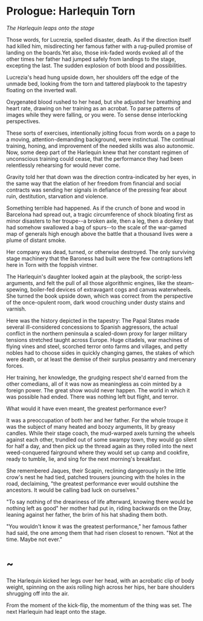# Prologue: Harlequin Torn

<!-- argument. 
Lucrezia lies in bed and looks at an upside down tapestry. Kicks herself backwards off the bed. Test.
-->


*The Harlequin leaps onto the stage*

<!-- out of the fourth wall, the vining clods of scorched and wasted earth. -->

Those words, for Lucrezia, spelled disaster, death. As if the direction itself had killed him, misdirecting her famous father with a rug-pulled promise of landing on the boards.<!--The ultimate diagram, or instruction. The fatal chord of notes, where to hear it, or read it, was to die. -->Yet also, those ink-faded words evoked all of the other times her father had jumped safely from landings to the stage, excepting the last. The sudden explosion of both blood and possibilities.

<!-- Or the prologue could be something different, and this the start of the first chapter.  It has to work as a book end, not just for this novel, but for the series. So continuity and drift should be balanced.-->

Lucrezia's head hung upside down, her shoulders off the edge of the unmade bed, looking from the torn and tattered playbook to the tapestry floating on the inverted wall. 

Oxygenated blood rushed to her head, but she adjusted her breathing and heart rate, drawing on her training as an acrobat. To parse patterns of images while they were falling, or you were. To sense dense interlocking perspectives.

These sorts of exercises, intentionally jolting focus from words on a page to a moving, attention-demanding background, were instinctual. The continual training, honing, and improvement of the needed skills was also autonomic. Now, some deep part of the Harlequin knew that her constant regimen of unconscious training could cease, that the performance they had been relentlessly rehearsing for would never come. 

<!--something here about her slain lover?-->

Gravity told her that down was the direction contra-indicated by her eyes, in the same way that the elation of her freedom from financial and social contracts was sending her signals in defiance of the pressing fear about ruin, destitution, starvation and violence.

Something terrible had happened. As if the crunch of bone and wood in Barcelona had spread out, a tragic circumference of shock bloating first as minor disasters to her troupe--a broken axle, then a leg, then a donkey that had somehow swallowed a bag of spurs--to the scale of the war-gamed map of generals high enough above the battle that a thousand lives were a plume of distant smoke.

Her company was dead, turned, or otherwise destroyed. The only surviving stage machinery that the Baroness had built were the few contraptions left here in Torn with the foppish vintner.

The Harlequin's daughter looked again at the playbook, the script-less arguments, and felt the pull of all those algorithmic engines, like the steam-spewing, boiler-fed devices of extravagant cogs and canvas waterwheels. She turned the book upside down, which was correct from the perspective of the once-opulent room, dark wood crouching under dusty stains and varnish.

Here was the history depicted in the tapestry: The Papal States made several ill-considered concessions to Spanish aggressors, the actual conflict in the northern peninsula a scaled-down proxy for larger military tensions stretched taught across Europe. Huge citadels, war machines of flying vines and steel, scorched terror onto farms and villages, and petty nobles had to choose sides in quickly changing games, the stakes of which were death, or at least the demise of their surplus peasantry and mercenary forces.

Her training, her knowledge, the grudging respect she'd earned from the other comedians, all of it was now as meaningless as coin minted by a foreign power. The great show would never happen. The world in which it was possible had ended. There was nothing left but flight, and terror.

What would it have even meant, the greatest performance ever?

<!-- This draft of the novel should be preoccupied with the dynamics of a society or company, trying to create something beautiful together. -->

It was a preoccupation of both her and her father. For the whole troupe it was the subject of many heated and boozy arguments, lit by greasy candles. While their stage coach, the mud-warped axels turning the wheels against each other, trundled out of some swampy town, they would go silent for half a day, and then pick up the thread again as they rolled into the next weed-conquered fairground where they would set up camp and cookfire, ready to tumble, lie, and sing for the next morning's breakfast.

She remembered Jaques, their Scapin, reclining dangerously in the little crow's nest he had tied, patched trousers jouncing with the holes in the road, declaiming, "the greatest performance ever would outshine the ancestors. It would be calling bad luck on ourselves."

"To say nothing of the dreariness of life afterward, knowing there would be nothing left as good" her mother had put in, riding backwards on the Dray, leaning against her father, the brim of his hat shading them both.

"You wouldn't know it was the greatest performance," her famous father had said, the one among them that had risen closest to renown. "Not at the time. Maybe not ever."

# ~

The Harlequin kicked her legs over her head, with an acrobatic clip of body weight, spinning on the axis rolling high across her hips, her bare shoulders shrugging off into the air.

From the moment of the kick-flip, the momentum of the thing was set. The next Harlequin had leapt onto the stage. 

<!--

# Narrator
	

	-->






